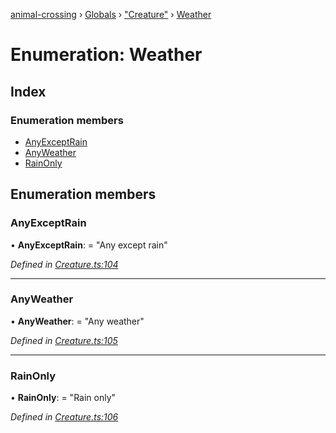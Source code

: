 [animal-crossing](../README.md) › [Globals](../globals.md) › ["Creature"](../modules/_creature_.md) › [Weather](_creature_.weather.md)

# Enumeration: Weather

## Index

### Enumeration members

* [AnyExceptRain](_creature_.weather.md#anyexceptrain)
* [AnyWeather](_creature_.weather.md#anyweather)
* [RainOnly](_creature_.weather.md#rainonly)

## Enumeration members

###  AnyExceptRain

• **AnyExceptRain**: = "Any except rain"

*Defined in [Creature.ts:104](https://github.com/Norviah/animal-crossing/blob/02b4c7f/module/types/Creature.ts#L104)*

___

###  AnyWeather

• **AnyWeather**: = "Any weather"

*Defined in [Creature.ts:105](https://github.com/Norviah/animal-crossing/blob/02b4c7f/module/types/Creature.ts#L105)*

___

###  RainOnly

• **RainOnly**: = "Rain only"

*Defined in [Creature.ts:106](https://github.com/Norviah/animal-crossing/blob/02b4c7f/module/types/Creature.ts#L106)*
